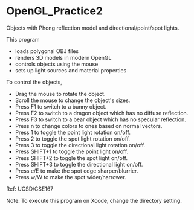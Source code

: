 # OpenGL_Practice2

Objects with Phong reflection model and directional/point/spot lights.

This program
 - loads polygonal OBJ files
 - renders 3D models in modern OpenGL
 - controls objects using the mouse
 - sets up light sources and material properties

To control the objects, 
 - Drag the mouse to rotate the object.
 - Scroll the mouse to change the object's sizes.
 - Press F1 to switch to a bunny object.
 - Press F2 to switch to a dragon object which has no diffuse reflection.
 - Press F3 to switch to a bear object which has no specular reflection.
 - Press n to change colors to ones based on normal vectors.
 - Press 1 to toggle the point light rotation on/off.
 - Press 2 to toggle the spot light rotation on/off.
 - Press 3 to toggle the directional light rotation on/off.
 - Press SHIFT+1 to toggle the point light on/off.
 - Press SHIFT+2 to toggle the spot light on/off.
 - Press SHIFT+3 to toggle the directional light on/off.
 - Press e/E to make the spot edge sharper/blurrier.
 - Press w/W to make the spot wider/narrower.

Ref: UCSD/CSE167

Note: To execute this program on Xcode, change the directory setting.
